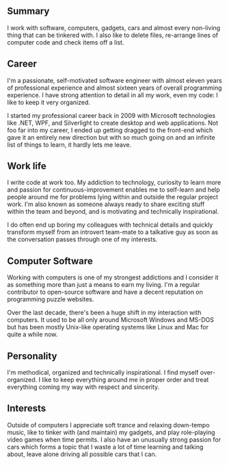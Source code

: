 ## Summary

I work with software, computers, gadgets, cars and almost every non-living thing that can be tinkered with. I also like to delete files, re-arrange lines of computer code and check items off a list.

## Career

I'm a passionate, self-motivated software engineer with almost eleven years of professional experience and almost sixteen years of overall programming experience. I have strong attention to detail in all my work, even my code: I like to keep it very organized.

I started my professional career back in 2009 with Microsoft technologies like .NET, WPF, and Silverlight to create desktop and web applications. Not foo far into my career, I ended up getting dragged to the front-end which gave it an entirely new direction but with so much going on and an infinite list of things to learn, it hardly lets me leave.

## Work life

I write code at work too. My addiction to technology, curiosity to learn more and passion for continuous-improvement enables me to self-learn and help people around me for problems lying within and outside the regular project work. I'm also known as someone always ready to share exciting stuff within the team and beyond, and is motivating and technically inspirational.

I do often end up boring my colleagues with technical details and quickly transform myself from an introvert team-mate to a talkative guy as soon as the conversation passes through one of my interests.

## Computer Software

Working with computers is one of my strongest addictions and I consider it as something more than just a means to earn my living. I'm a regular contributor to open-source software and have a decent reputation on programming puzzle websites.

Over the last decade, there's been a huge shift in my interaction with computers. It used to be all only around Microsoft Windows and MS-DOS but has been mostly Unix-like operating systems like Linux and Mac for quite a while now.

## Personality

I'm methodical, organized and technically inspirational. I find myself over-organized. I like to keep everything around me in proper order and treat everything coming my way with respect and sincerity.

## Interests

Outside of computers I appreciate soft trance and relaxing down-tempo music, like to tinker with (and maintain) my gadgets, and play role-playing video games when time permits. I also have an unusually strong passion for cars which forms a topic that I waste a lot of time learning and talking about, leave alone driving all possible cars that I can.
